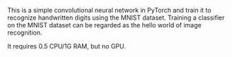This is a simple convolutional neural network in PyTorch and train it to recognize handwritten digits using the MNIST dataset. Training a classifier on the MNIST dataset can be regarded as the hello world of image recognition.

It requires 0.5 CPU/1G RAM, but no GPU.
